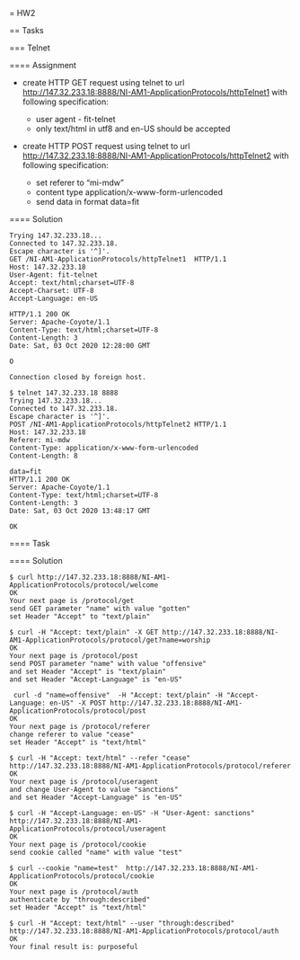 = HW2

== Tasks

=== Telnet

==== Assignment

* create HTTP GET request using telnet to url http://147.32.233.18:8888/NI-AM1-ApplicationProtocols/httpTelnet1 with following specification:
    - user agent - fit-telnet
    - only text/html in utf8 and en-US should be accepted
    
* create HTTP POST request using telnet to url http://147.32.233.18:8888/NI-AM1-ApplicationProtocols/httpTelnet2 with following specification:
    - set referer to “mi-mdw”
    - content type application/x-www-form-urlencoded
    - send data in format data=fit    
    
==== Solution 


```$ telnet 147.32.233.18 8888
Trying 147.32.233.18...
Connected to 147.32.233.18.
Escape character is '^]'.
GET /NI-AM1-ApplicationProtocols/httpTelnet1  HTTP/1.1
Host: 147.32.233.18 
User-Agent: fit-telnet
Accept: text/html;charset=UTF-8
Accept-Charset: UTF-8
Accept-Language: en-US

HTTP/1.1 200 OK
Server: Apache-Coyote/1.1
Content-Type: text/html;charset=UTF-8
Content-Length: 3
Date: Sat, 03 Oct 2020 12:28:00 GMT

O

Connection closed by foreign host.
```

```
$ telnet 147.32.233.18 8888
Trying 147.32.233.18...
Connected to 147.32.233.18.
Escape character is '^]'.
POST /NI-AM1-ApplicationProtocols/httpTelnet2 HTTP/1.1
Host: 147.32.233.18
Referer: mi-mdw
Content-Type: application/x-www-form-urlencoded
Content-Length: 8

data=fit
HTTP/1.1 200 OK
Server: Apache-Coyote/1.1
Content-Type: text/html;charset=UTF-8
Content-Length: 3
Date: Sat, 03 Oct 2020 13:48:17 GMT

OK

```

==== Task

==== Solution

```
$ curl http://147.32.233.18:8888/NI-AM1-ApplicationProtocols/protocol/welcome
OK
Your next page is /protocol/get
send GET parameter "name" with value "gotten" 
set Header "Accept" to "text/plain"

$ curl -H "Accept: text/plain" -X GET http://147.32.233.18:8888/NI-AM1-ApplicationProtocols/protocol/get?name=worship
OK
Your next page is /protocol/post 
send POST parameter "name" with value "offensive"
and set Header "Accept" is "text/plain" 
and set Header "Accept-Language" is "en-US" 

 curl -d "name=offensive"  -H "Accept: text/plain" -H "Accept-Language: en-US" -X POST http://147.32.233.18:8888/NI-AM1-ApplicationProtocols/protocol/post
OK
Your next page is /protocol/referer 
change referer to value "cease"
set Header "Accept" is "text/html" 

$ curl -H "Accept: text/html" --refer "cease" http://147.32.233.18:8888/NI-AM1-ApplicationProtocols/protocol/referer
OK
Your next page is /protocol/useragent
and change User-Agent to value "sanctions"
and set Header "Accept-Language" is "en-US" 

$ curl -H "Accept-Language: en-US" -H "User-Agent: sanctions" http://147.32.233.18:8888/NI-AM1-ApplicationProtocols/protocol/useragent
OK
Your next page is /protocol/cookie 
send cookie called "name" with value "test"

$ curl --cookie "name=test"  http://147.32.233.18:8888/NI-AM1-ApplicationProtocols/protocol/cookie
OK
Your next page is /protocol/auth 
authenticate by "through:described"
set Header "Accept" is "text/html" 

$ curl -H "Accept: text/html" --user "through:described"  http://147.32.233.18:8888/NI-AM1-ApplicationProtocols/protocol/auth
OK
Your final result is: purposeful 
```

